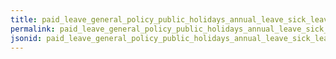 ```yaml
---
title: paid_leave_general_policy_public_holidays_annual_leave_sick_leave_casual_leave
permalink: paid_leave_general_policy_public_holidays_annual_leave_sick_leave_casual_leave.html
jsonid: paid_leave_general_policy_public_holidays_annual_leave_sick_leave_casual_leave
---
```

